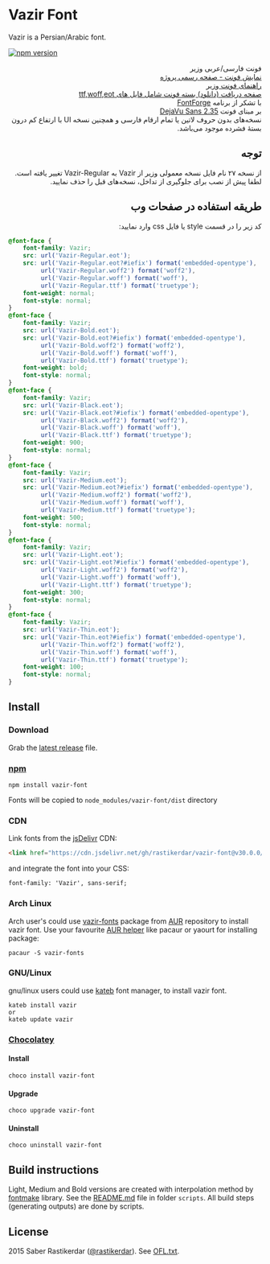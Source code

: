 # Vazir Font

Vazir is a Persian/Arabic font.

[![npm version](https://badge.fury.io/js/vazir-font.svg)](https://badge.fury.io/js/vazir-font)

<div dir='rtl'>

فونت فارسی/عربی وزیر  
[نمایش فونت - صفحه رسمی پروژه](https://rastikerdar.github.io/vazir-font/)  
[راهنمای فونت وزیر](https://github.com/rastikerdar/vazir-font/blob/master/HELP.md)  
[صفحه دریافت (دانلود) بسته فونت شامل فایل های ttf,woff,eot](https://github.com/rastikerdar/vazir-font/releases)  
با تشکر از برنامه [FontForge](https://fontforge.github.io)  
بر مبنای فونت [DejaVu Sans 2.35](https://dejavu-fonts.github.io)  
نسخه‌های بدون حروف لاتین یا تمام ارقام فارسی و همچنین نسخه UI با ارتفاع کم درون بستهٔ فشرده موجود می‌باشد.  

## توجه

از نسخه ۲۷ نام فایل نسخه معمولی وزیر از Vazir به Vazir-Regular تغییر یافته است. لطفا پیش از نصب برای جلوگیری از تداخل، نسخه‌های قبل را حذف نمایید.

## طریقه استفاده در صفحات وب

کد زیر را در قسمت style یا فایل css وارد نمایید:

</div>

```css
@font-face {
    font-family: Vazir;
    src: url('Vazir-Regular.eot');
    src: url('Vazir-Regular.eot?#iefix') format('embedded-opentype'),
         url('Vazir-Regular.woff2') format('woff2'),
         url('Vazir-Regular.woff') format('woff'),
         url('Vazir-Regular.ttf') format('truetype');
    font-weight: normal;
    font-style: normal;
}
@font-face {
    font-family: Vazir;
    src: url('Vazir-Bold.eot');
    src: url('Vazir-Bold.eot?#iefix') format('embedded-opentype'),
         url('Vazir-Bold.woff2') format('woff2'),
         url('Vazir-Bold.woff') format('woff'),
         url('Vazir-Bold.ttf') format('truetype');
    font-weight: bold;
    font-style: normal;
}
@font-face {
    font-family: Vazir;
    src: url('Vazir-Black.eot');
    src: url('Vazir-Black.eot?#iefix') format('embedded-opentype'),
         url('Vazir-Black.woff2') format('woff2'),
         url('Vazir-Black.woff') format('woff'),
         url('Vazir-Black.ttf') format('truetype');
    font-weight: 900;
    font-style: normal;
}
@font-face {
    font-family: Vazir;
    src: url('Vazir-Medium.eot');
    src: url('Vazir-Medium.eot?#iefix') format('embedded-opentype'),
         url('Vazir-Medium.woff2') format('woff2'),
         url('Vazir-Medium.woff') format('woff'),
         url('Vazir-Medium.ttf') format('truetype');
    font-weight: 500;
    font-style: normal;
}
@font-face {
    font-family: Vazir;
    src: url('Vazir-Light.eot');
    src: url('Vazir-Light.eot?#iefix') format('embedded-opentype'),
         url('Vazir-Light.woff2') format('woff2'),
         url('Vazir-Light.woff') format('woff'),
         url('Vazir-Light.ttf') format('truetype');
    font-weight: 300;
    font-style: normal;
}
@font-face {
    font-family: Vazir;
    src: url('Vazir-Thin.eot');
    src: url('Vazir-Thin.eot?#iefix') format('embedded-opentype'),
         url('Vazir-Thin.woff2') format('woff2'),
         url('Vazir-Thin.woff') format('woff'),
         url('Vazir-Thin.ttf') format('truetype');
    font-weight: 100;
    font-style: normal;
}
```

## Install

### Download

Grab the [latest release](https://github.com/rastikerdar/vazir-font/releases/latest) file.

### [npm](https://www.npmjs.com/package/vazir-font)

```
npm install vazir-font
```
Fonts will be copied to `node_modules/vazir-font/dist` directory

### CDN

Link fonts from the [jsDelivr](https://www.jsdelivr.com/) CDN:

```html
<link href="https://cdn.jsdelivr.net/gh/rastikerdar/vazir-font@v30.0.0/dist/font-face.css" rel="stylesheet" type="text/css" />
```

and integrate the font into your CSS:

```
font-family: 'Vazir', sans-serif;
```

### Arch Linux

Arch user's could use [vazir-fonts](https://aur.archlinux.org/packages/vazir-fonts/) package from [AUR](https://aur.archlinux.org/) repository to install vazir font.
Use your favourite [AUR helper](https://wiki.archlinux.org/index.php/AUR_helpers) like pacaur or yaourt for installing package:

```shell
pacaur -S vazir-fonts
```

### GNU/Linux

gnu/linux users could use [kateb](https://github.com/kiamazi/kateb) font manager, to install vazir font.

```
kateb install vazir
or
kateb update vazir
```

### [Chocolatey](https://chocolatey.org/packages/vazir-font)
#### Install
```
choco install vazir-font
```
#### Upgrade
```
choco upgrade vazir-font
```
#### Uninstall
```
choco uninstall vazir-font
```

## Build instructions

Light, Medium and Bold versions are created with interpolation method by [fontmake](https://github.com/googlefonts/fontmake) library. See the [README.md](/scripts/README.md) file in folder `scripts`. All build steps (generating outputs) are done by scripts.

## License

2015 Saber Rastikerdar ([@rastikerdar](https://github.com/rastikerdar)). See [OFL.txt](OFL.txt).
